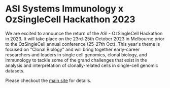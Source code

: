 # ASI Systems Immunology x OzSingleCell Hackathon 2023

We are excited to announce the return of the ASI - OzSingleCell Hackathon in 2023. 
It will take place on the 23rd-25th October 2023 in Melbourne prior to the OzSingleCell annual conference (25-27th Oct). 
This year's theme is focused on "Clonal Biology" and will bring together early-career researchers and leaders in single cell genomics, clonal biology, and immunology to tackle some of the grand challenges that exist in the analysis and interpretation of clonally-related cells in single-cell genomic datasets.

Please checkout the [main site](https://2023-asi-ozsinglecell-hackathon.github.io/system-immunology-hackathon/) for details.
